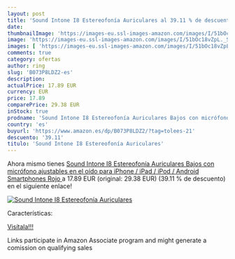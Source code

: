 ```yaml
---
layout: post
title: 'Sound Intone I8 Estereofonía Auriculares al 39.11 % de descuento'
date: 
thumbnailImage: 'https://images-eu.ssl-images-amazon.com/images/I/51bOc18vZpL._SL200_.jpg'
image: 'https://images-eu.ssl-images-amazon.com/images/I/51bOc18vZpL._SL200_.jpg'
images: [ 'https://images-eu.ssl-images-amazon.com/images/I/51bOc18vZpL._SL200_.jpg' ]
comments: true
category: ofertas
author: ring
slug: 'B073P8LDZ2-es'
description:
actualPrice: 17.89 EUR
currency: EUR
price: 17.89
comparePrice: 29.38 EUR
inStock: true
prodname: 'Sound Intone I8 Estereofonía Auriculares Bajos con micrófono ajustables en el oído para iPhone / iPad / iPod / Android Smartphones  Rojo '
country: 'es'
buyurl: 'https://www.amazon.es/dp/B073P8LDZ2/?tag=tolees-21'
descuento: '39.11'
titulo: 'Sound Intone I8 Estereofonía Auriculares'
---
```


Ahora mismo tienes [Sound Intone I8 Estereofonía Auriculares Bajos con micrófono ajustables en el oído para iPhone / iPad / iPod / Android Smartphones  Rojo ](https://www.amazon.es/dp/B073P8LDZ2/?tag=tolees-21) a 17.89 EUR (original: 29.38 EUR) (39.11 %  de descuento) en el siguiente enlace!

[![Sound Intone I8 Estereofonía Auriculares](https://images-eu.ssl-images-amazon.com/images/I/51bOc18vZpL._SL200_.jpg)](https://www.amazon.es/dp/B073P8LDZ2/?tag=tolees-21)

Características:


[Visítala!!!](https://www.amazon.es/dp/B073P8LDZ2/?tag=tolees-21)

Links participate in Amazon Associate program and might generate a comission on qualifying sales
